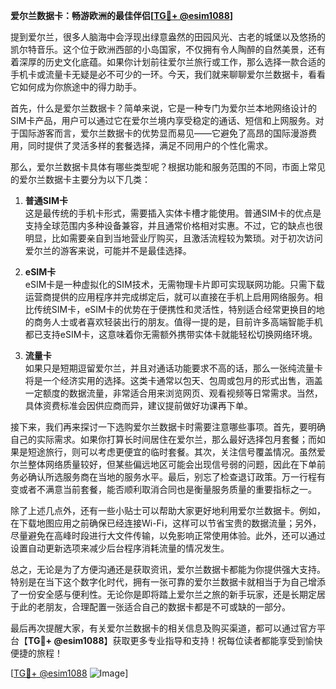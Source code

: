 **爱尔兰数据卡：畅游欧洲的最佳伴侣[[TG💪+ @esim1088](https://t.me/s/esim1088)]**

提到爱尔兰，很多人脑海中会浮现出绿意盎然的田园风光、古老的城堡以及悠扬的凯尔特音乐。这个位于欧洲西部的小岛国家，不仅拥有令人陶醉的自然美景，还有着深厚的历史文化底蕴。如果你计划前往爱尔兰旅行或工作，那么选择一款合适的手机卡或流量卡无疑是必不可少的一环。今天，我们就来聊聊爱尔兰数据卡，看看它如何成为你旅途中的得力助手。

首先，什么是爱尔兰数据卡？简单来说，它是一种专门为爱尔兰本地网络设计的SIM卡产品，用户可以通过它在爱尔兰境内享受稳定的通话、短信和上网服务。对于国际游客而言，爱尔兰数据卡的优势显而易见——它避免了高昂的国际漫游费用，同时提供了灵活多样的套餐选择，满足不同用户的个性化需求。

那么，爱尔兰数据卡具体有哪些类型呢？根据功能和服务范围的不同，市面上常见的爱尔兰数据卡主要分为以下几类：

1. **普通SIM卡**  
   这是最传统的手机卡形式，需要插入实体卡槽才能使用。普通SIM卡的优点是支持全球范围内多种设备兼容，并且通常价格相对实惠。不过，它的缺点也很明显，比如需要亲自到当地营业厅购买，且激活流程较为繁琐。对于初次访问爱尔兰的游客来说，可能并不是最佳选择。

2. **eSIM卡**  
   eSIM卡是一种虚拟化的SIM技术，无需物理卡片即可实现联网功能。只需下载运营商提供的应用程序并完成绑定后，就可以直接在手机上启用网络服务。相比传统SIM卡，eSIM卡的优势在于便携性和灵活性，特别适合经常更换目的地的商务人士或者喜欢轻装出行的朋友。值得一提的是，目前许多高端智能手机都已支持eSIM卡，这意味着你无需额外携带实体卡就能轻松切换网络环境。

3. **流量卡**  
   如果只是短期逗留爱尔兰，并且对通话功能要求不高的话，那么一张纯流量卡将是一个经济实用的选择。这类卡通常以包天、包周或包月的形式出售，涵盖一定额度的数据流量，非常适合用来浏览网页、观看视频等日常需求。当然，具体资费标准会因供应商而异，建议提前做好功课再下单。

接下来，我们再来探讨一下选购爱尔兰数据卡时需要注意哪些事项。首先，要明确自己的实际需求。如果你打算长时间居住在爱尔兰，那么最好选择包月套餐；而如果是短途旅行，则可以考虑更便宜的临时套餐。其次，关注信号覆盖情况。虽然爱尔兰整体网络质量较好，但某些偏远地区可能会出现信号弱的问题，因此在下单前务必确认所选服务商在当地的服务水平。最后，别忘了检查退订政策。万一行程有变或者不满意当前套餐，能否顺利取消合同也是衡量服务质量的重要指标之一。

除了上述几点外，还有一些小贴士可以帮助大家更好地利用爱尔兰数据卡。例如，在下载地图应用之前确保已经连接Wi-Fi，这样可以节省宝贵的数据流量；另外，尽量避免在高峰时段进行大文件传输，以免影响正常使用体验。此外，还可以通过设置自动更新选项来减少后台程序消耗流量的情况发生。

总之，无论是为了方便沟通还是获取资讯，爱尔兰数据卡都能为你提供强大支持。特别是在当下这个数字化时代，拥有一张可靠的爱尔兰数据卡就相当于为自己增添了一份安全感与便利性。无论你是即将踏上爱尔兰之旅的新手玩家，还是长期定居于此的老朋友，合理配置一张适合自己的数据卡都是不可或缺的一部分。

最后再次提醒大家，有关爱尔兰数据卡的相关信息及购买渠道，都可以通过官方平台【**TG💪+ @esim1088**】获取更多专业指导和支持！祝每位读者都能享受到愉快便捷的旅程！

[[TG💪+ @esim1088](https://t.me/s/esim1088) ![Image](https://i.postimg.cc/4NQfJmqS/Snipaste-2025-05-13-00-14-12.png)]